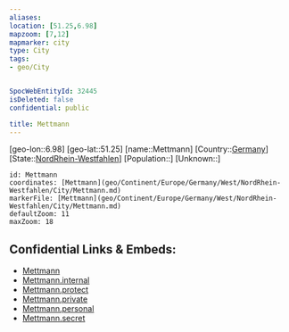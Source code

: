 ```yaml
---
aliases: 
location: [51.25,6.98]
mapzoom: [7,12] 
mapmarker: city 
type: City
tags:
- geo/City


SpocWebEntityId: 32445
isDeleted: false
confidential: public

title: Mettmann
---
```

[geo-lon::6.98]
[geo-lat::51.25]
[name::Mettmann]
[Country::[Germany](geo/Continent/Europe/Germany.md)]
[State::[NordRhein-Westfahlen](NordRhein-Westfahlen)]
[Population::]
[Unknown::]


```leaflet
id: Mettmann
coordinates: [Mettmann](geo/Continent/Europe/Germany/West/NordRhein-Westfahlen/City/Mettmann.md)
markerFile: [Mettmann](geo/Continent/Europe/Germany/West/NordRhein-Westfahlen/City/Mettmann.md)
defaultZoom: 11 
maxZoom: 18
```


## Confidential Links & Embeds: 
- [Mettmann](../../../../../../../../_public/geo/Continent/Europe/Germany/West/NordRhein-Westfahlen/City/Mettmann.md) 
- [Mettmann.internal](../../../../../../../../_internal/geo/Continent/Europe/Germany/West/NordRhein-Westfahlen/City/Mettmann.internal.md) 
- [Mettmann.protect](../../../../../../../../_protect/geo/Continent/Europe/Germany/West/NordRhein-Westfahlen/City/Mettmann.protect.md) 
- [Mettmann.private](../../../../../../../../_private/geo/Continent/Europe/Germany/West/NordRhein-Westfahlen/City/Mettmann.private.md) 
- [Mettmann.personal](../../../../../../../../_personal/geo/Continent/Europe/Germany/West/NordRhein-Westfahlen/City/Mettmann.personal.md) 
- [Mettmann.secret](../../../../../../../../_secret/geo/Continent/Europe/Germany/West/NordRhein-Westfahlen/City/Mettmann.secret.md) 
